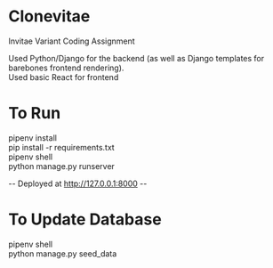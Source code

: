 # Clonevitae
Invitae Variant Coding Assignment 

Used Python/Django for the backend (as well as Django templates for barebones frontend rendering).  
Used basic React for frontend

# To Run
pipenv install <br />
pip install -r requirements.txt <br />
pipenv shell <br />
python manage.py runserver <br />

-- Deployed at http://127.0.0.1:8000 --

# To Update Database
pipenv shell <br />
python manage.py seed_data <br />
